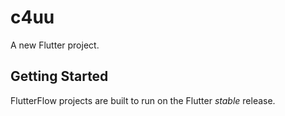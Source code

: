 # c4uu

A new Flutter project.

## Getting Started

FlutterFlow projects are built to run on the Flutter _stable_ release.
